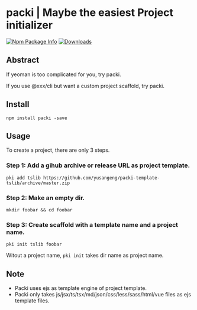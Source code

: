 # packi | Maybe the easiest Project initializer

[![Npm Package Info](https://badge.fury.io/js/packi.svg)](https://www.npmjs.com/package/packi) [![Downloads](https://img.shields.io/npm/dw/packi.svg?style=flat)](https://www.npmjs.com/package/packi)

## Abstract

If yeoman is too complicated for you, try packi.

If you use @xxx/cli but want a custom project scaffold, try packi.

## Install

``` shell
npm install packi -save
```

## Usage

To create a project, there are only 3 steps.

### Step 1: Add a gihub archive or release URL as project template.

``` shell
pki add tslib https://github.com/yusangeng/packi-template-tslib/archive/master.zip
```

### Step 2: Make an empty dir.

``` shell
mkdir foobar && cd foobar
```

### Step 3: Create scaffold with a template name and a project name.

``` shell
pki init tslib foobar
```

Witout a project name, `pki init` takes dir name as project name.

## Note

* Packi uses ejs as template engine of project template.
* Packi only takes js/jsx/ts/tsx/md/json/css/less/sass/html/vue files as ejs template files.
